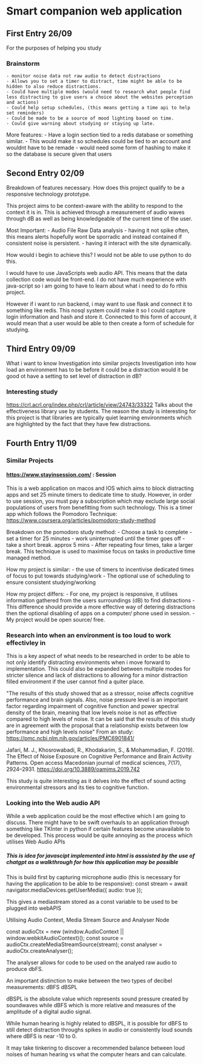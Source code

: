 # Smart companion web application
## First Entry 26/09


For the purposes of helping you study

### Brainstorm

    - monitor noise data not raw audio to detect distractions
    - Allows you to set a timer to distract, time might be able to be hidden to also reduce distractions.
    - Could have multiple modes (would need to research what people find less distracting to give users a choice about the websites perception and actions)
    - Could help setup schedules, (this means getting a time api to help set reminders)
    - Could be made to be a source of mood lighting based on time.
    - Could give warning about studying or staying up late.

More features:
    - Have a login section tied to a redis database or something similar.
    - This would make it so schedules could be tied to an account and wouldnt have to be remade
    - would need some form of hashing to make it so the database is secure given that users 



## Second Entry 02/09

Breakdown of features necessary.
How does this project qualify to be a responsive technology prototype.

This project aims to be context-aware with the ability to respond to the context it is in. This is achieved through a measurement of audio waves through dB as well as being knowledgeable of the current time of the user.


Most Important:
    - Audio File Raw Data analysis
    - having it not spike often, this means alerts hopefully wont be sporradic and instead contained if consistent noise is persistent.
    - having it interact with the site dynamically.

How would i begin to achieve this?
 I would not be able to use python to do this.

 I would have to use JavaScripts web audio API. This means that the data collection code would be front-end. I do not have much experience with java-script so i am going to have to learn about what i need to do fo rthis project.


However if i want to run backend, i may want to use flask and connect it to something like redis. This nosql system could make it so I could capture login information and hash and store it. Connected to this form of account, it would mean that a user would be able to then create a form of schedule for studying.


## Third Entry 09/09
What i want to know
Investigation into similar projects
Investigation into how load an environment has to be before it could be a distraction
would it be good ot have a setting to set level of distraction in dB?

### Interesting study
https://crl.acrl.org/index.php/crl/article/view/24743/33322  Talks about the effectiveness library use by students. The reason the study is interesting for this project is that libraries are typically quiet learning environments which are highlighted by the fact that they have few distractions.




## Fourth Entry 11/09
### Similar Projects
#### https://www.stayinsession.com/ : Session
This is a web application on macos and IOS which aims to block distracting apps and set 25 minute timers to dedicate time to study.
However, in order to use session, you must pay a subscription which may exclude large social populations of users from benefitting from such technology.
This is a timer app which follows the Pomodoro Technique: https://www.coursera.org/articles/pomodoro-study-method

Breakdown on the pomodoro study method:
    - Choose a task to complete
    - set a timer for 25 minutes
    - work uninterrupted until the timer goes off
    - take a short break. approx 5 mins
    - After repeating four times, take a larger break.
This technique is used to maximise focus on tasks in productive time managed method.

How my project is similar:
    - the use of timers to incentivise dedicated times of focus to put towards studying/work
    - The optional use of scheduling to ensure consistent studying/working

How my project differs:
    - For one, my project is responsive, it utilises information gathered from the users surroundings (dB) to find distractions
    - This difference should provide a more effective way of detering distractions then the optional disabling of apps on a computer/ phone used in session.
    - My project would be open source/ free.


### Research into when an environment is too loud to work effectivley in
This is a key aspect of what needs to be researched in order to be able to not only identify distracting environments when i move forward to implementation. This could also be expanded between multiple modes for stricter silence and lack of distractions to allowing for a minor distraction filled environment if the user cannot find a quiter place.

"The results of this study showed that as a stressor, noise affects cognitive performance and brain signals. Also, noise pressure level is an important factor regarding impairment of cognitive function and power spectral density of the brain, meaning that low levels noise is not as effective compared to high levels of noise. It can be said that the results of this study are in agreement with the proposal that a relationship exists between low performance and high levels noise"
From an study: https://pmc.ncbi.nlm.nih.gov/articles/PMC6901841/ 

Jafari, M. J., Khosrowabadi, R., Khodakarim, S., & Mohammadian, F. (2019). The Effect of Noise Exposure on Cognitive Performance and Brain Activity Patterns. Open access Macedonian journal of medical sciences, 7(17), 2924–2931. https://doi.org/10.3889/oamjms.2019.742

This study is quite interesting as it delves into the effect of sound acting environmental stressors and its ties to cognitive function.



### Looking into the Web audio API
While a web application could be the most effective which I am going to discuss. There might have to be swift overhauls to an application through something like TKInter in python if certain features become unavailable to be developed. This process would be quite annoying as the process which utilises Web Audio APIs 

##### This is idea for javascipt implemented into html is asssisted by the use of chatgpt as a walkthrough for how this application may be possible
This is build first by capturing microphone audio (this is necessary for having the application to be able to be responsive):
const stream = await navigator.mediaDevices.getUserMedia({ audio: true });

This gives a mediastream stored as a const variable to be used to be plugged into webAPIS

Utilising Audio Context, Media Stream Source and Analyser Node

const audioCtx = new (window.AudioContext || window.webkitAudioContext)();
const source = audioCtx.createMediaStreamSource(stream);
const analyser = audioCtx.createAnalyser();

The analyser allows for code to be used on the analyed raw audio to produce dbFS.

An important distinction to make between the two types of decibel measurements:
dBFS
dBSPL

dBSPL is the absolute value which represents sound pressure created by soundwaves while dBFS which is more relative and measures of the amplitude of a digital audio signal.

While human hearing is highly related to dBSPL, it is possible for dBFS to still detect distraction throughs spikes in audio or consistently loud sounds where dBFS is near -10 to 0. 

It may take tinkering to discover a recommended balance between loud noises of human hearing vs what the computer hears and can calculate.










